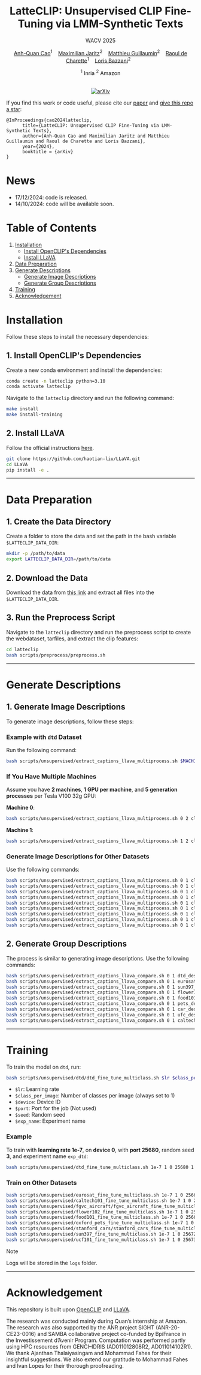 <div align='center'>

# LatteCLIP: Unsupervised CLIP Fine-Tuning via LMM-Synthetic Texts

WACV 2025

[Anh-Quan Cao](https://anhquancao.github.io)<sup>1</sup>&nbsp;&nbsp;&nbsp;
[Maximilian Jaritz](https://scholar.google.co.uk/citations?user=yt2IsdAAAAAJ&hl=de)<sup>2</sup>&nbsp;&nbsp;&nbsp;
[Matthieu Guillaumin](https://scholar.google.com/citations?user=jFdZ8s4AAAAJ&hl=en)<sup>2</sup>&nbsp;&nbsp;&nbsp;
[Raoul de Charette](https://team.inria.fr/rits/membres/raoul-de-charette/)<sup>1</sup>&nbsp;&nbsp;&nbsp;
[Loris Bazzani](https://lorisbaz.github.io/)<sup>2</sup>&nbsp;&nbsp;&nbsp;

<div>
<sup>1</sup> Inria
<sup>2</sup> Amazon
</div>

<br/>

[![arXiv](https://img.shields.io/badge/arXiv-2410.08211-darkred)](https://arxiv.org/abs/2410.08211) 

</div>

If you find this work or code useful, please cite our [paper](https://arxiv.org/abs/2410.08211) and [give this repo a star](https://github.com/astra-vision/LatteCLIP/stargazers):
```
@InProceedings{cao2024latteclip,
      title={LatteCLIP: Unsupervised CLIP Fine-Tuning via LMM-Synthetic Texts}, 
      author={Anh-Quan Cao and Maximilian Jaritz and Matthieu Guillaumin and Raoul de Charette and Loris Bazzani},
      year={2024},
      booktitle = {arXiv}
}
```


# News
- 17/12/2024: code is released.
- 14/10/2024: code will be available soon.

# Table of Contents

1. [Installation](#installation)
   - [Install OpenCLIP's Dependencies](#1-install-openclips-dependencies)
   - [Install LLaVA](#2-install-llava)
2. [Data Preparation](#data-preparation)
3. [Generate Descriptions](#generate-descriptions)
   - [Generate Image Descriptions](#1-generate-image-descriptions)
   - [Generate Group Descriptions](#2-generate-group-descriptions)
4. [Training](#training)
5. [Acknowledgement](#acknowledgement)


# Installation

Follow these steps to install the necessary dependencies:

## 1. Install OpenCLIP's Dependencies
Create a new conda environment and install the dependencies:
```bash
conda create -n latteclip python=3.10
conda activate latteclip
```

Navigate to the `latteclip` directory and run the following command:
```bash
make install
make install-training
```

## 2. Install LLaVA
Follow the official instructions [here](https://github.com/haotian-liu/LLaVA?tab=readme-ov-file#install).
```bash
git clone https://github.com/haotian-liu/LLaVA.git
cd LLaVA
pip install -e .
```

---

# Data Preparation

## 1. Create the Data Directory
Create a folder to store the data and set the path in the bash variable `$LATTECLIP_DATA_DIR`:
```bash
mkdir -p /path/to/data
export LATTECLIP_DATA_DIR=/path/to/data
```

## 2. Download the Data
Download the data from [this link](https://github.com/KaiyangZhou/CoOp/blob/main/DATASETS.md) and extract all files into the `$LATTECLIP_DATA_DIR`.

## 3. Run the Preprocess Script
Navigate to the `latteclip` directory and run the preprocess script to create the webdataset, tarfiles, and extract the clip features:
```bash
cd latteclip
bash scripts/preprocess/preprocess.sh
```

---

# Generate Descriptions

## 1. Generate Image Descriptions

To generate image descriptions, follow these steps:

### Example with `dtd` Dataset
Run the following command:
```bash
bash scripts/unsupervised/extract_captions_llava_multiprocess.sh $MACHINE_ID $NUM_MACHINE classname_dtd dtd $NUM_PROCESSES_PER_GPU $NUM_GPUS
```

### If You Have Multiple Machines
Assume you have **2 machines**, **1 GPU per machine**, and **5 generation processes** per Tesla V100 32g GPU:

**Machine 0**:
```bash
bash scripts/unsupervised/extract_captions_llava_multiprocess.sh 0 2 classname_dtd dtd 5 1
```

**Machine 1**:
```bash
bash scripts/unsupervised/extract_captions_llava_multiprocess.sh 1 2 classname_dtd dtd 5 1
```

### Generate Image Descriptions for Other Datasets
Use the following commands:

```bash
bash scripts/unsupervised/extract_captions_llava_multiprocess.sh 0 1 classname_dtd dtd 5 1
bash scripts/unsupervised/extract_captions_llava_multiprocess.sh 0 1 classname_eurosat eurosat 5 1
bash scripts/unsupervised/extract_captions_llava_multiprocess.sh 0 1 classname_scene sun397 5 1
bash scripts/unsupervised/extract_captions_llava_multiprocess.sh 0 1 classname_flower flower102 5 1
bash scripts/unsupervised/extract_captions_llava_multiprocess.sh 0 1 classname_food101 food101 5 1
bash scripts/unsupervised/extract_captions_llava_multiprocess.sh 0 1 classname_pets oxford_pets 5 1
bash scripts/unsupervised/extract_captions_llava_multiprocess.sh 0 1 classname_car stanford_cars 5 1
bash scripts/unsupervised/extract_captions_llava_multiprocess.sh 0 1 classname_ufc ucf101 5 1
bash scripts/unsupervised/extract_captions_llava_multiprocess.sh 0 1 classname_caltech caltech101 5 1
```

## 2. Generate Group Descriptions

The process is similar to generating image descriptions. Use the following commands:

```bash
bash scripts/unsupervised/extract_captions_llava_compare.sh 0 1 dtd_describe_common_v3 dtd 5 1
bash scripts/unsupervised/extract_captions_llava_compare.sh 0 1 eurosat_describe_common_v3 eurosat 5 1
bash scripts/unsupervised/extract_captions_llava_compare.sh 0 1 sun397_describe_common_v3 sun397 5 1
bash scripts/unsupervised/extract_captions_llava_compare.sh 0 1 flower102_describe_common_v3 flower102 5 1
bash scripts/unsupervised/extract_captions_llava_compare.sh 0 1 food101_describe_common_v3 food101 5 1
bash scripts/unsupervised/extract_captions_llava_compare.sh 0 1 pets_describe_common_v3 oxford_pets 5 1
bash scripts/unsupervised/extract_captions_llava_compare.sh 0 1 car_describe_common_v3 stanford_cars 5 1
bash scripts/unsupervised/extract_captions_llava_compare.sh 0 1 ufc_describe_common_v3 ucf101 5 1
bash scripts/unsupervised/extract_captions_llava_compare.sh 0 1 caltech_describe_common_v3 caltech101 5 1
```

---

# Training

To train the model on `dtd`, run:
```bash
bash scripts/unsupervised/dtd/dtd_fine_tune_multiclass.sh $lr $class_per_image $device $port $seed $exp_name
```
- `$lr`: Learning rate  
- `$class_per_image`: Number of classes per image (always set to 1)  
- `$device`: Device ID  
- `$port`: Port for the job  (Not used)
- `$seed`: Random seed  
- `$exp_name`: Experiment name  

### Example
To train with **learning rate 1e-7**, on **device 0**, with **port 25680**, random seed **3**, and experiment name `exp_dtd`:
```bash
bash scripts/unsupervised/dtd_fine_tune_multiclass.sh 1e-7 1 0 25680 1 exp_dtd
```

### Train on Other Datasets
```bash
bash scripts/unsupervised/eurosat_fine_tune_multiclass.sh 1e-7 1 0 25666 1 exp_eurosat
bash scripts/unsupervised/caltech101_fine_tune_multiclass.sh 1e-7 1 0 25665 1 exp_caltech101
bash scripts/unsupervised/fgvc_aircraft/fgvc_aircraft_fine_tune_multiclass.sh 1e-7 1 0 25667 1 exp_fgvc_aircraft
bash scripts/unsupervised/flower102_fine_tune_multiclass.sh 1e-7 1 0 25668 1 exp_flower102
bash scripts/unsupervised/food101_fine_tune_multiclass.sh 1e-7 1 0 25669 1 exp_food101
bash scripts/unsupervised/oxford_pets_fine_tune_multiclass.sh 1e-7 1 0 25670 1 exp_oxford_pets
bash scripts/unsupervised/stanford_cars/stanford_cars_fine_tune_multiclass.sh 1e-7 1 0 25671 1 exp_stanford_cars
bash scripts/unsupervised/sun397_fine_tune_multiclass.sh 1e-7 1 0 25672 1 exp_sun397
bash scripts/unsupervised/ucf101_fine_tune_multiclass.sh 1e-7 1 0 25673 1 exp_ucf101
```

> [!NOTE]  
> Logs will be stored in the `logs` folder.

---

# Acknowledgement

This repository is built upon [OpenCLIP](https://github.com/mlfoundations/open_clip?tab=readme-ov-file) and [LLaVA](https://github.com/haotian-liu/LLaVA?tab=readme-ov-file).

The research was conducted mainly during Quan’s internship at Amazon. The research was also supported by the ANR project SIGHT (ANR-20-CE23-0016) and SAMBA collaborative project co-funded by BpiFrance in the Investissement d’Avenir Program. Computation was performed partly using HPC resources from GENCI–IDRIS (AD011012808R2, AD011014102R1). We thank Ajanthan Thalaiyasingam and Mohammad Fahes for their insightful suggestions. We also extend our gratitude to Mohammad Fahes and Ivan Lopes for their thorough proofreading.
